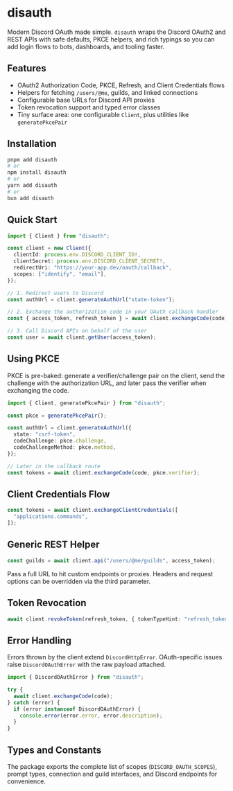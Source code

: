 # disauth

Modern Discord OAuth made simple. `disauth` wraps the Discord OAuth2 and REST APIs with safe defaults, PKCE helpers, and rich typings so you can add login flows to bots, dashboards, and tooling faster.

## Features

- OAuth2 Authorization Code, PKCE, Refresh, and Client Credentials flows
- Helpers for fetching `/users/@me`, guilds, and linked connections
- Configurable base URLs for Discord API proxies
- Token revocation support and typed error classes
- Tiny surface area: one configurable `Client`, plus utilities like `generatePkcePair`

## Installation

```bash
pnpm add disauth
# or
npm install disauth
# or
yarn add disauth
# or
bun add disauth
```

## Quick Start

```ts
import { Client } from "disauth";

const client = new Client({
  clientId: process.env.DISCORD_CLIENT_ID!,
  clientSecret: process.env.DISCORD_CLIENT_SECRET!,
  redirectUri: "https://your-app.dev/oauth/callback",
  scopes: ["identify", "email"],
});

// 1. Redirect users to Discord
const authUrl = client.generateAuthUrl("state-token");

// 2. Exchange the authorization code in your OAuth callback handler
const { access_token, refresh_token } = await client.exchangeCode(code);

// 3. Call Discord APIs on behalf of the user
const user = await client.getUser(access_token);
```

## Using PKCE

PKCE is pre-baked: generate a verifier/challenge pair on the client, send the challenge with the authorization URL, and later pass the verifier when exchanging the code.

```ts
import { Client, generatePkcePair } from "disauth";

const pkce = generatePkcePair();

const authUrl = client.generateAuthUrl({
  state: "csrf-token",
  codeChallenge: pkce.challenge,
  codeChallengeMethod: pkce.method,
});

// Later in the callback route
const tokens = await client.exchangeCode(code, pkce.verifier);
```

## Client Credentials Flow

```ts
const tokens = await client.exchangeClientCredentials([
  "applications.commands",
]);
```

## Generic REST Helper

```ts
const guilds = await client.api("/users/@me/guilds", access_token);
```

Pass a full URL to hit custom endpoints or proxies. Headers and request options can be overridden via the third parameter.

## Token Revocation

```ts
await client.revokeToken(refresh_token, { tokenTypeHint: "refresh_token" });
```

## Error Handling

Errors thrown by the client extend `DiscordHttpError`. OAuth-specific issues raise `DiscordOAuthError` with the raw payload attached.

```ts
import { DiscordOAuthError } from "disauth";

try {
  await client.exchangeCode(code);
} catch (error) {
  if (error instanceof DiscordOAuthError) {
    console.error(error.error, error.description);
  }
}
```

## Types and Constants

The package exports the complete list of scopes (`DISCORD_OAUTH_SCOPES`), prompt types, connection and guild interfaces, and Discord endpoints for convenience.
